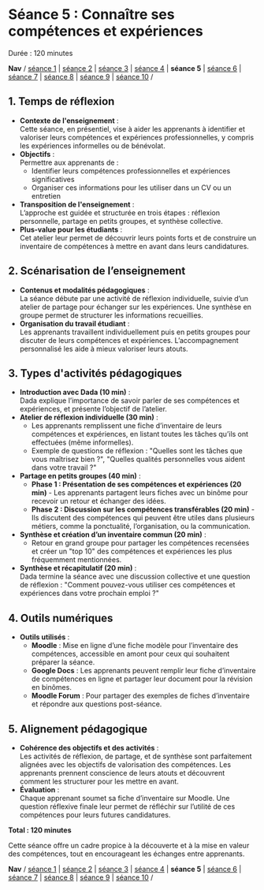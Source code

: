 # Séance 5 : Connaître ses compétences et expériences
Durée : 120 minutes

**Nav** / [séance 1](seance1.md) | [séance 2](seance2.md) | [séance 3](seance3.md) | [séance 4](seance4.md) | **séance 5** | [séance 6](seance6.md) | [séance 7](seance7.md) | [séance 8](seance8.md) | [séance 9](seance9.md) | [séance 10](seance10.md) /

## 1. Temps de réflexion
- **Contexte de l'enseignement** :<br>
Cette séance, en présentiel, vise à aider les apprenants à identifier et valoriser leurs compétences et expériences professionnelles, y compris les expériences informelles ou de bénévolat.
- **Objectifs** :<br>
Permettre aux apprenants de :
  - Identifier leurs compétences professionnelles et expériences significatives
  - Organiser ces informations pour les utiliser dans un CV ou un entretien
- **Transposition de l'enseignement** :<br>
L’approche est guidée et structurée en trois étapes : réflexion personnelle, partage en petits groupes, et synthèse collective.
- **Plus-value pour les étudiants** :<br>
Cet atelier leur permet de découvrir leurs points forts et de construire un inventaire de compétences à mettre en avant dans leurs candidatures.

## 2. Scénarisation de l’enseignement
- **Contenus et modalités pédagogiques** :<br>
La séance débute par une activité de réflexion individuelle, suivie d’un atelier de partage pour échanger sur les expériences. Une synthèse en groupe permet de structurer les informations recueillies.
- **Organisation du travail étudiant** :<br>
Les apprenants travaillent individuellement puis en petits groupes pour discuter de leurs compétences et expériences. L’accompagnement personnalisé les aide à mieux valoriser leurs atouts.

## 3. Types d'activités pédagogiques
- **Introduction avec Dada (10 min)** :<br>
Dada explique l’importance de savoir parler de ses compétences et expériences, et présente l’objectif de l’atelier.
- **Atelier de réflexion individuelle (30 min)** :
  - Les apprenants remplissent une fiche d’inventaire de leurs compétences et expériences, en listant toutes les tâches qu’ils ont effectuées (même informelles).
  - Exemple de questions de réflexion : "Quelles sont les tâches que vous maîtrisez bien ?", "Quelles qualités personnelles vous aident dans votre travail ?"
- **Partage en petits groupes (40 min)** :
  - **Phase 1 : Présentation de ses compétences et expériences (20 min)** - Les apprenants partagent leurs fiches avec un binôme pour recevoir un retour et échanger des idées.
  - **Phase 2 : Discussion sur les compétences transférables (20 min)** - Ils discutent des compétences qui peuvent être utiles dans plusieurs métiers, comme la ponctualité, l’organisation, ou la communication.
- **Synthèse et création d’un inventaire commun (20 min)** :
  - Retour en grand groupe pour partager les compétences recensées et créer un "top 10" des compétences et expériences les plus fréquemment mentionnées.
- **Synthèse et récapitulatif (20 min)** :<br>
Dada termine la séance avec une discussion collective et une question de réflexion : "Comment pouvez-vous utiliser ces compétences et expériences dans votre prochain emploi ?"

## 4. Outils numériques
- **Outils utilisés** :
  - **Moodle** : Mise en ligne d’une fiche modèle pour l’inventaire des compétences, accessible en amont pour ceux qui souhaitent préparer la séance.
  - **Google Docs** : Les apprenants peuvent remplir leur fiche d’inventaire de compétences en ligne et partager leur document pour la révision en binômes.
  - **Moodle Forum** : Pour partager des exemples de fiches d’inventaire et répondre aux questions post-séance.

## 5. Alignement pédagogique
- **Cohérence des objectifs et des activités** :<br>
Les activités de réflexion, de partage, et de synthèse sont parfaitement alignées avec les objectifs de valorisation des compétences. Les apprenants prennent conscience de leurs atouts et découvrent comment les structurer pour les mettre en avant.
- **Évaluation** :<br>
Chaque apprenant soumet sa fiche d’inventaire sur Moodle. Une question réflexive finale leur permet de réfléchir sur l’utilité de ces compétences pour leurs futures candidatures.

__Total : 120 minutes__

Cette séance offre un cadre propice à la découverte et à la mise en valeur des compétences, tout en encourageant les échanges entre apprenants.

**Nav** / [séance 1](seance1.md) | [séance 2](seance2.md) | [séance 3](seance3.md) | [séance 4](seance4.md) | **séance 5** | [séance 6](seance6.md) | [séance 7](seance7.md) | [séance 8](seance8.md) | [séance 9](seance9.md) | [séance 10](seance10.md) /